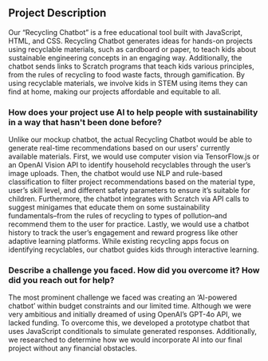 ## Project Description
Our “Recycling Chatbot” is a free educational tool built with JavaScript, HTML, and CSS. Recycling Chatbot generates ideas for hands-on projects using recyclable materials, such as cardboard or paper, to teach kids about sustainable engineering concepts in an engaging way. Additionally, the chatbot sends links to Scratch programs that teach kids various principles, from the rules of recycling to food waste facts, through gamification. By using recyclable materials, we involve kids in STEM using items they can find at home, making our projects affordable and equitable to all.

### How does your project use AI to help people with sustainability in a way that hasn't been done before?
Unlike our mockup chatbot, the actual Recycling Chatbot would be able to generate real-time recommendations based on our users' currently available materials. First, we would use computer vision via TensorFlow.js or an OpenAI Vision API to identify household recyclables through the user’s image uploads. Then, the chatbot would use NLP and rule-based classification to filter project recommendations based on the material type, user’s skill level, and different safety parameters to ensure it’s suitable for children. Furthermore, the chatbot integrates with Scratch via API calls to suggest minigames that educate them on some sustainability fundamentals–from the rules of recycling to types of pollution–and recommend them to the user for practice. Lastly, we would use a chatbot history to track the user’s engagement and reward progress like other adaptive learning platforms. While existing recycling apps focus on identifying recyclables, our chatbot guides kids through interactive learning. 

### Describe a challenge you faced. How did you overcome it? How did you reach out for help?
The most prominent challenge we faced was creating an ‘AI-powered chatbot’ within budget constraints and our limited time. Although we were very ambitious and initially dreamed of using OpenAI’s GPT-4o API, we lacked funding. To overcome this, we developed a prototype chatbot that uses JavaScript conditionals to simulate generated responses. Additionally, we researched to determine how we would incorporate AI into our final project without any financial obstacles. 
